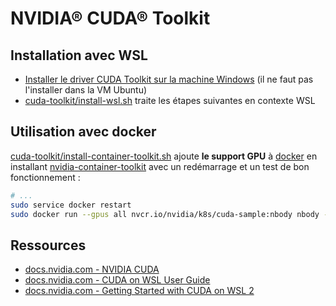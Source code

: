 # NVIDIA® CUDA® Toolkit

## Installation avec WSL

* [Installer le driver CUDA Toolkit sur la machine Windows](https://docs.nvidia.com/cuda/wsl-user-guide/index.html#step-1-install-nvidia-driver-for-gpu-support) (il ne faut pas l'installer dans la VM Ubuntu)
* [cuda-toolkit/install-wsl.sh](install-wsl.sh) traite les étapes suivantes en contexte WSL

## Utilisation avec docker

[cuda-toolkit/install-container-toolkit.sh](install-container-toolkit.sh) ajoute **le support GPU** à [docker](../docker/README.md) en installant [nvidia-container-toolkit](https://docs.nvidia.com/datacenter/cloud-native/container-toolkit/latest/install-guide.html) avec un redémarrage et un test de bon fonctionnement :

```bash
# ...
sudo service docker restart
sudo docker run --gpus all nvcr.io/nvidia/k8s/cuda-sample:nbody nbody -gpu -benchmark
```

## Ressources

* [docs.nvidia.com - NVIDIA CUDA](https://docs.nvidia.com/cuda/doc/index.html)
* [docs.nvidia.com - CUDA on WSL User Guide](https://docs.nvidia.com/cuda/wsl-user-guide/index.html)
* [docs.nvidia.com - Getting Started with CUDA on WSL 2](https://docs.nvidia.com/cuda/wsl-user-guide/index.html#getting-started-with-cuda-on-wsl-2)

